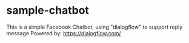 
# sample-chatbot
This is a simple Facebook Chatbot, using "dialogflow" to support reply message
Powered by: https://dialogflow.com/

